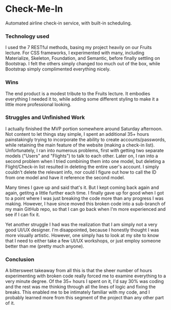 # Check-Me-In
Automated airline check-in service, with built-in scheduling. 

### Technology used
I used the 7 RESTful methods, basing my project heavily on our Fruits lecture. For CSS frameworks, I experimented with many, including Materialize, Skeleton, Foundation, and Semantic, before finally settling on Bootstrap. I felt the others simply changed too much out of the box, while Bootstrap simply complimented everything nicely.

### Wins
The end product is a modest tribute to the Fruits lecture. It embodies everything I needed it to, while adding some different styling to make it a little more professional looking. 

### Struggles and Unfinished Work
I actually finished the MVP portion somewhere around Saturday afternoon. Not content to let things stay simple, I spent an additional 35+ hours painstakingly trying to incorporate the ability to create accounts/passwords, while retaining the main feature of the website (making a check-in list). Unfortunately, I ran into numerous problems, first with getting two separate models ("Users" and "Flights") to talk to each other. Later on, I ran into a second problem when I tried combining them into one model, but deleting a Flight/Check-in list resulted in deleting the entire user's account. I simply couldn't delete the relevant info, nor could I figure out how to call the ID from one model and have it reference the second model. 

Many times I gave up and said that's it. But I kept coming back again and again, getitng a little further each time. I finally gave up for good when I got to a point where I was just breaking the code more than any progress I was making. However, I have since moved this broken code into a sub-branch of my main GitHub repo, so that I can go back when I'm more experienced and see if I can fix it. 

Yet another struggle I had was the realization that I am simply not a very good UI/UX designer. I'm disappointed, because I honestly thought I was more visually artistic. However, one simply has to look at my site to know that I need to either take a few UI/UX workshops, or just employ someone better than me (pretty much anyone). 

### Conclusion
A bittersweet takeaway from all this is that the sheer number of hours experimenting with broken code really forced me to examine everything to a very minute degree. Of the 35+ hours I spent on it, I'd say 30% was coding and the rest was me thinking through all the lines of logic and fixing the breaks. This enabled me to be intimately familiar with my code, and I probably learned more from this segment of the project than any other part of it. 
